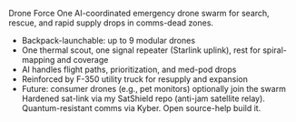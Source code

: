 Drone Force One 
AI-coordinated emergency drone swarm for search, rescue, and rapid supply drops in comms-dead zones. 
- Backpack-launchable: up to 9 modular drones
- One thermal scout, one signal repeater (Starlink uplink), rest for spiral-mapping and coverage
- AI handles flight paths, prioritization, and med-pod drops
- Reinforced by F-350 utility truck for resupply and expansion
- Future: consumer drones (e.g., pet monitors) optionally join the swarm Hardened sat-link via my SatShield repo (anti-jam satellite relay).
Quantum-resistant comms via Kyber.
Open source-help build it.
